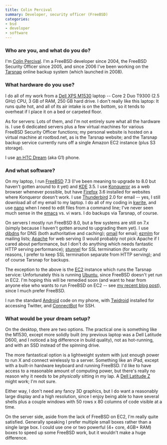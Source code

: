 ```yaml
---
title: Colin Percival
summary: Developer, security officer (FreeBSD)
categories:
- bsd
- developer
- software
---
```


### Who are you, and what do you do?

I'm [Colin Percival](http://www.daemonology.net/blog/ "Colin's weblog."). I'm a FreeBSD developer since 2004, the FreeBSD Security Officer since 2005, and since 2006 I've been working on the [Tarsnap][] online backup system (which launched in 2008).

### What hardware do you use?

I do all of my work from a [Dell XPS M1530][xps-m1530] laptop -- Core 2 Duo T9300 (2.5 GHz) CPU, 3 GB of RAM, 250 GB hard drive. I don't really like this laptop: It runs quite hot, and all of its air intake is on the bottom, so it tends to overheat if I place it on a bed or carpeted floor.

As for servers: Lots of them, and I'm not entirely sure what all the hardware is. I use 6 dedicated servers plus a few virtual machines for various FreeBSD Security Officer functions; my personal website is hosted on a virtual machine at rootbsd.net, as is the Tarsnap website; and the Tarsnap backup service currently runs off a single Amazon EC2 instance (plus S3 storage).

I use [an HTC Dream][g1] (aka G1) phone.

### And what software?

On my laptop, I run [FreeBSD][] 7.3 (I've been meaning to upgrade to 8.0 but haven't gotten around to it yet) and [KDE][] 3.5. I use [Konqueror][] as a web browser whenever possible, but have [Firefox][] 3.6 installed for websites where Konqueror doesn't work. I use [Thunderbird][] 2.0 for email -- yes, I still download all of my email to my laptop. I do all of my coding in [kwrite][], and use [nano][] when I need to edit files from a command line; I've never seen much sense in the [emacs][] vs. vi wars. I do backups via Tarsnap, of course.

On servers I mostly run FreeBSD 8.0, but a few systems are still on 7.x (simply because I haven't gotten around to upgrading them yet). I use [djbdns][] for DNS (both authoritative and caching); [qmail][] for email; [ezmlm][] for mailing lists; [Apache][httpd] for web serving (I would probably not pick Apache if I cared about performance, but I don't do anything which needs fantastic HTTP serving performance); [stunnel][] for SSL termination (for security reasons, I prefer to keep SSL termination separate from HTTP serving); and of course Tarsnap for backups.

The exception to the above is the [EC2][] instance which runs the Tarsnap service: Unfortunately this is running [Ubuntu][], since FreeBSD doesn't yet run in EC2. I'm hoping this will be remedied soon (and want to hear from anyone else who wants to run FreeBSD on EC2 -- see [my recent blog post](http://www.daemonology.net/blog/2010-04-05-FreeBSD-EC2.html "Colin's post on FreeBSD and EC2.")), since I much prefer FreeBSD.

I run the standard [Android][] code on my phone, with [Twidroid][twidroid-android] installed for accessing Twitter, and [ConnectBot][connectbot-android] for SSH.

### What would be your dream setup?

On the desktop, there are two options. The practical one is something like the M1530, except more solidly built (my previous laptop was a Dell Latitude D600, and I noticed a big difference in build quality), not as hot-running, and with an SSD instead of the spinning drive.

The more fantastical option is a lightweight system with just enough power to run X and connect wirelessly to a server. Something like an iPad, except with a built-in hardware keyboard and running FreeBSD. I'd like to have access to a reasonable amount of computing power, but there's really no reason why it needs to be *physically* sitting in my lap. A [Dell Latitude Z][latitude-z] might work; I'm not sure.

Either way, I don't need any fancy 3D graphics, but I do want a reasonably large display and a high resolution, since I enjoy being able to have several shells plus a couple windows with 50 rows x 80 columns of code visible at a time.

On the server side, aside from the lack of FreeBSD on EC2, I'm really quite satisfied. Generally speaking I prefer multiple small boxes rather than a single large box. I could use one or two powerful (4+ core, 4GB+ RAM) boxes to speed up some FreeBSD work, but it wouldn't make a huge difference.

[g1]: https://en.wikipedia.org/wiki/HTC_Dream "An Android smartphone."
[xps-m1530]: https://en.wikipedia.org/wiki/Dell_XPS#XPS_M1530 "A PC laptop with a 15.4 inch screen."
[latitude-z]: http://www.notebookreview.com/notebookreview/dell-latitude-z-review/ "A super thin PC laptop."
[ubuntu]: https://www.ubuntu.com/ "A Unix distribution."
[nano]: https://www.nano-editor.org/ "A command-line text editor."
[thunderbird]: https://www.mozilla.org/en-US/thunderbird/ "An open-source cross-platform mail client."
[tarsnap]: http://www.tarsnap.com/ "An online backup system, aimed at *nix-based computers."
[twidroid-android]: https://www.bluestacks.com/blog/app-reviews/archive/twidroid.html "A Twitter client for Android devices."
[stunnel]: https://www.stunnel.org/index.html "A tool to make any TCP connection over SSL."
[android]: https://developers.google.com/android/?csw=1 "A mobile phone platform."
[freebsd]: https://www.freebsd.org/ "An open source operating system."
[firefox]: https://www.mozilla.org/en-US/firefox/new/ "A cross-platform open-source web browser."
[httpd]: http://httpd.apache.org/ "Web server software."
[connectbot-android]: https://connectbot.org/ "A secure shell for Android devices."
[djbdns]: http://cr.yp.to/djbdns.html "DNS server software."
[qmail]: http://www.qmail.org/top.html "An SMTP server."
[emacs]: http://www.gnu.org/software/emacs/ "A free open-source text editor."
[ec2]: https://aws.amazon.com/ec2/ "A web service for virtualised processing."
[ezmlm]: http://www.ezmlm.org/ "Mailing list management software."
[konqueror]: https://konqueror.org/ "An open-source web browser."
[kwrite]: https://kate-editor.org/ "A simple text editor for KDE."
[kde]: https://www.kde.org/ "A graphical environment for *nix operating systems."
